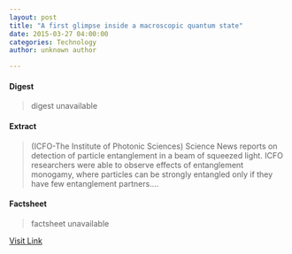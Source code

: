```yaml
---
layout: post
title: "A first glimpse inside a macroscopic quantum state"
date: 2015-03-27 04:00:00
categories: Technology
author: unknown author

---
```



#### Digest
>digest unavailable

#### Extract
>(ICFO-The Institute of Photonic Sciences) Science News reports on detection of particle entanglement in a beam of squeezed light. ICFO researchers were able to observe effects of entanglement monogamy, where particles can be strongly entangled only if they have few entanglement partners....

#### Factsheet
>factsheet unavailable

[Visit Link](http://www.eurekalert.org/pub_releases/2015-03/iiop-afg032315.php)



